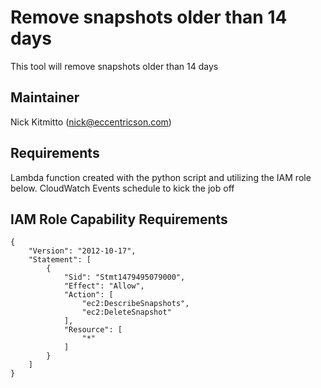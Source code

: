# Remove snapshots older than 14 days

This tool will remove snapshots older than 14 days

## Maintainer
Nick Kitmitto (nick@eccentricson.com)

## Requirements
Lambda function created with the python script and utilizing the IAM role below.
CloudWatch Events schedule to kick the job off

## IAM Role Capability Requirements

```
{
    "Version": "2012-10-17",
    "Statement": [
        {
            "Sid": "Stmt1479495079000",
            "Effect": "Allow",
            "Action": [
                "ec2:DescribeSnapshots",
                "ec2:DeleteSnapshot"
            ],
            "Resource": [
                "*"
            ]
        }
    ]
}
```
